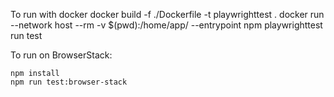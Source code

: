 To run with docker
    docker build -f ./Dockerfile -t playwrighttest .
    docker run --network host --rm -v $(pwd):/home/app/ --entrypoint npm playwrighttest run test

To run on BrowserStack:

    npm install
    npm run test:browser-stack
